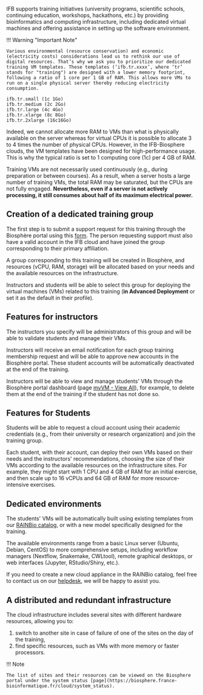 IFB supports training initiatives (university programs, scientific schools, continuing education, workshops, hackathons, etc.) by providing bioinformatics and computing infrastructure, including dedicated virtual machines and offering assistance in setting up the software environment.

!!! Warning "Important Note"

    Various environmental (resource conservation) and economic (electricity costs) considerations lead us to rethink our use of digital resources. That’s why we ask you to prioritize our dedicated training VM templates. These templates (‘ifb.tr.xxxx’, where ‘tr’ stands for "training") are designed with a lower memory footprint, following a ratio of 1 core per 1 GB of RAM. This allows more VMs to run on a single physical server thereby reducing electricity consumption.

```
ifb.tr.small (1c 1Go)
ifb.tr.medium (2c 2Go)
ifb.tr.large (4c 4Go)
ifb.tr.xlarge (8c 8Go)
ifb.tr.2xlarge (16c16Go)
```

Indeed, we cannot allocate more RAM to VMs than what is physically available on the server whereas for virtual CPUs it is possible to allocate 3 to 4 times the number of physical CPUs. However, in the IFB-Biosphere clouds, the VM templates have been designed for high-performance usage. This is why the typical ratio is set to 1 computing core (1c) per 4 GB of RAM.

Training VMs are not necessarily used continuously (e.g., during preparation or between courses). As a result, when a server hosts a large number of training VMs, the total RAM may be saturated, but the CPUs are not fully engaged. **Nevertheless, even if a server is not actively processing, it still consumes about half of its maximum electrical power.**

## Creation of a dedicated training group

The first step is to submit a support request for this training through the Biosphère portal using this
[form](https://biosphere.france-bioinformatique.fr/cloudweb_account/groups/create?type_of_group=2). The person requesting support must also have a valid account in the IFB cloud and have joined the group corresponding to their primary affiliation.

A group corresponding to this training will be created in Biosphère, and resources (vCPU, RAM, storage) will be allocated based on your needs and the available resources on the infrastructure.

Instructors and students will be able to select this group for deploying the virtual machines (VMs) related to this training (**in Advanced Deployment** or set it as the default in their profile).

## Features for instructors

The instructors you specify will be administrators of this group and will be able to validate students and manage their VMs.

Instructors will receive an email notification for each group training membership request and will be able to approve new accounts in the Biosphère portal. These student accounts will be automatically deactivated at the end of the training.

Instructors will be able to view and manage students' VMs through the Biosphère portal dashboard (page [myVM - View All](https://biosphere.france-bioinformatique.fr/monitor)), for example, to delete them at the end of the training if the student has not done so.

## Features for Students

Students will be able to request a cloud account using their academic credentials (e.g., from their university or research organization) and join the training group.

Each student, with their account, can deploy their own VMs based on their needs and the instructors' recommendations, choosing the size of their VMs according to the available resources on the infrastructure sites. For example, they might start with 1 CPU and 4 GB of RAM for an initial exercise, and then scale up to 16 vCPUs and 64 GB of RAM for more resource-intensive exercises.

## Dedicated environments

The students' VMs will be automatically built using existing templates from our [RAINBio catalog](https://biosphere.france-bioinformatique.fr/catalogue), or with a new model specifically designed for the training.

The available environments range from a basic Linux server (Ubuntu, Debian, CentOS) to more comprehensive setups, including workflow managers (Nextflow, Snakemake, CWLtool), remote graphical desktops, or web interfaces (Jupyter, RStudio/Shiny, etc.).

If you need to create a new cloud appliance in the RAINBio catalog, feel free to contact us on our [helpdesk](https://biosphere-support.genouest.org), we will be happy to assist you.

## A distributed and redundant infrastructure

The cloud infrastructure includes several sites with different hardware resources, allowing you to:

1. switch to another site in case of failure of one of the sites on the day of the training,
2. find specific resources, such as VMs with more memory or faster processors.

!!! Note

    The list of sites and their resources can be viewed on the Biosphere portal under the system status [page](https://biosphere.france-bioinformatique.fr/cloud/system_status).